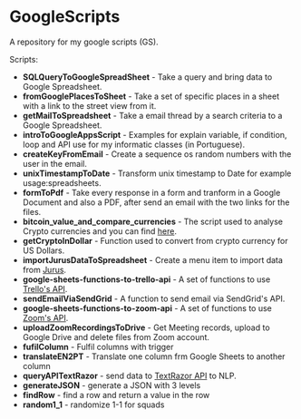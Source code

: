 GoogleScripts
=============

A repository for my google scripts (GS).

Scripts:
* __SQLQueryToGoogleSpreadSheet__ - Take a query and bring data to Google Spreadsheet.
* __fromGooglePlacesToSheet__ - Take a set of specific places in a sheet with a link to the street view from it.
* __getMailToSpreadsheet__ - Take a email thread by a search criteria to a Google Spreadsheet.
* __introToGoogleAppsScript__ - Examples for explain variable, if condition, loop and API use for my informatic classes (in Portuguese).
* __createKeyFromEmail__ - Create a sequence os random numbers with the user in the email.
* __unixTimestampToDate__ - Transform unix timestamp to Date for example usage:spreadsheets.
* __formToPdf__ - Take every response in a form and tranform in a Google Document and also a PDF, after send an email with the two links for the files.
* __bitcoin_value_and_compare_currencies__ - The script used to analyse Crypto currencies and you can find [here](https://go.efrem.io/sheet-bitcoin-value).
* __getCryptoInDollar__ - Function used to convert from crypto currency for US Dollars.
* __importJurusDataToSpreadsheet__ - Create a menu item to import data from [Jurus](http://jurus.com.br).
* __google-sheets-functions-to-trello-api__ - A set of functions to use [Trello's API](https://developers.trello.com).
* __sendEmailViaSendGrid__ - A function to send email via SendGrid's API.
* __google-sheets-functions-to-zoom-api__ - A set of functions to use [Zoom's API](https://marketplace.zoom.us/docs/api-reference/zoom-api/).
* __uploadZoomRecordingsToDrive__ - Get Meeting records, upload to Google Drive and delete files from Zoom account.
* __fufilColumn__ - Fulfil columns with trigger
* __translateEN2PT__ - Translate one column frm Google Sheets to another column
* __queryAPITextRazor__ - send data to [TextRazor API](https://www.textrazor.com/) to NLP.
* __generateJSON__ - generate a JSON with 3 levels
* __findRow__ - find a row and return a value in the row
* __random1_1__ - randomize 1-1 for squads
